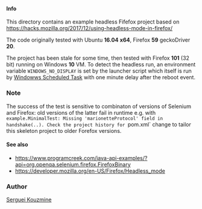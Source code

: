 #### Info

This directory contains an example headless Fifefox project
based on https://hacks.mozilla.org/2017/12/using-headless-mode-in-firefox/

The code originally tested with Ubuntu __16.04__ __x64__, Firefox __59__ geckoDriver __20__. 

The project has been stale for some time, then tested with Firefox __101__ (32 bit) running on Windows __10__ VM. To detect the headless run, an environment variable `WINDOWS_NO_DISPLAY` is set by the launcher script which itself is run by [Windowws Scheduled Task](https://www.windowscentral.com/how-create-automated-task-using-task-scheduler-windows-10) with one minute delay after the reboot event.

### Note

The success of the test is sensitive to combinaton of versions of Selenium and Firefox: old versions of the latter fail in runtime e.g. with `example.MinimalTest: Missing 'marionetteProtocol' field in handshake(..). Check the project history for `pom.xml` change to tailor this skeleton project to older Forefox versions.

#### See also

  * https://www.programcreek.com/java-api-examples/?api=org.openqa.selenium.firefox.FirefoxBinary
  * https://developer.mozilla.org/en-US/Firefox/Headless_mode


### Author
[Serguei Kouzmine](kouzmine_serguei@yahoo.com)
